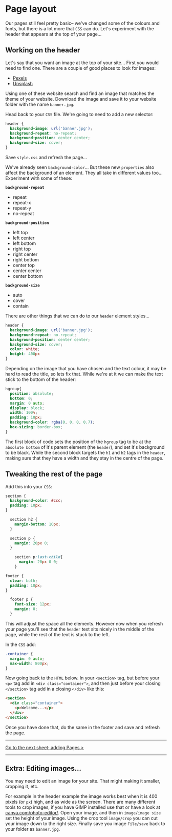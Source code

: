 # Page layout

Our pages still feel pretty basic– we've changed some of the colours and fonts, but there is a lot more that `CSS` can do. Let's experiment with the header that appears at the top of your page…

## Working on the header

Let's say that you want an image at the top of your site… First you would need to find one. There are a couple of good places to look for images:

- [Pexels](https://pexels.com)
- [Unsplash](https://unsplash.com)

Using one of these website search and find an image that matches the theme of your website. Download the image and save it to your website folder with the name `banner.jpg`.

Head back to your `CSS` file. We're going to need to add a new selector:

```css
header {
  background-image: url('banner.jpg');
  background-repeat: no-repeat;
  background-position: center center;
  background-size: cover;
}
```

Save `style.css` and refresh the page…

We've already seen `background-color`… But these new `properties` also affect the background of an element. They all take in different values too… Experiment with some of these:

**`background-repeat`**

- repeat
- repeat-x
- repeat-y
- no-repeat

**`background-position`**

- left top
- left center
- left bottom
- right top
- right center
- right bottom
- center top
- center center
- center bottom

**`background-size`**

- auto
- cover
- contain

There are other things that we can do to our `header` element styles…

```css
header {
  background-image: url('banner.jpg');
  background-repeat: no-repeat;
  background-position: center center;
  background-size: cover;
  color: white;
  height: 400px
}
```

Depending on the image that you have chosen and the text colour, it may be hard to read the title, so lets fix that. While we're at it we can make the text stick to the bottom of the header:

```css
hgroup{
  position: absolute;
  bottom: 0;
  margin: 0 auto;
  display: block;
  width: 100%;
  padding: 10px;
  background-color: rgba(0, 0, 0, 0.7);
  box-sizing: border-box;
}
```

The first block of code sets the position of the `hgroup` tag to be at the `absolute bottom` of it's parent element (the `header`), and set it's background to be black. While the second block targets the `h1` and `h2` tags in the `header`, making sure that they have a width and they stay in the centre of the page.

## Tweaking the rest of the page

Add this into your `CSS`:

```css
section {
  background-color: #ccc;
  padding: 10px;
}

  section h2 {
    margin-bottom: 10px;
  }

  section p {
    margin: 20px 0;
  }

    section p:last-child{
      margin: 20px 0 0;
    }

footer {
  clear: both;
  padding: 10px;
}

  footer p {
    font-size: 12px;
    margin: 0;
  }
```

This will adjust the space all the elements. However now when you refresh your page you'll see that the `header` text sits nicely in the middle of the page, while the rest of the text is stuck to the left.

In the `CSS` add:

```css
.container {
  margin: 0 auto;
  max-width: 800px;
}
```

Now going back to the `HTML` below. In your `<section>` tag, but before your `<p>` tag add in `<div class="container">`, and then just before your closing `</section>` tag add in a closing `</div>` like this:

```html
<section>
  <div class="container">
    <p>Welcome...</p>
  </div>
</section>
```

Once you have done that, do the same in the footer and save and refresh the page.

---

[Go to the next sheet; adding Pages >](3-pages.md)   

---

## Extra: Editing images…

You may need to edit an image for your site. That might making it smaller, cropping it, etc.

For example in the header example the image works best when it is 400 pixels (or `px`) high, and as wide as the screen. There are many different tools to crop images, if you have GIMP installed use that or have a look at [canva.com/photo-editor/](https://www.canva.com/photo-editor/). Open your image, and then in `image/image size` set the height of your image. Using the crop tool `image/crop` you can cut your image down to the right size. Finally save you image `File/save` back to your folder as `banner.jpg`.
